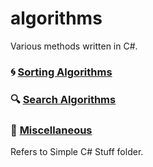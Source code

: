 # algorithms

Various methods written in C#.  

### :cyclone: [Sorting Algorithms](https://github.com/Bubblemelon/algorithms/tree/master/Sorting%20Algorithms)  

### :mag: [Search Algorithms]()

### :leaves: [Miscellaneous](https://github.com/Bubblemelon/algorithms/tree/master/Simple%20C%23%20Stuff)

Refers to Simple C# Stuff folder.
